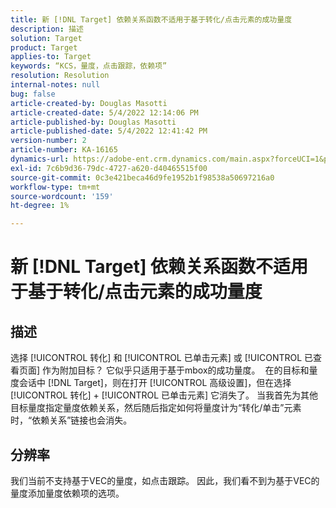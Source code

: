 ```yaml
---
title: 新 [!DNL Target] 依赖关系函数不适用于基于转化/点击元素的成功量度
description: 描述
solution: Target
product: Target
applies-to: Target
keywords: “KCS，量度，点击跟踪，依赖项”
resolution: Resolution
internal-notes: null
bug: false
article-created-by: Douglas Masotti
article-created-date: 5/4/2022 12:14:06 PM
article-published-by: Douglas Masotti
article-published-date: 5/4/2022 12:41:42 PM
version-number: 2
article-number: KA-16165
dynamics-url: https://adobe-ent.crm.dynamics.com/main.aspx?forceUCI=1&pagetype=entityrecord&etn=knowledgearticle&id=3d4781ad-a3cb-ec11-a7b6-6045bd00d7cd
exl-id: 7c6b9d36-79dc-4727-a620-d40465515f00
source-git-commit: 0c3e421beca46d9fe1952b1f98538a50697216a0
workflow-type: tm+mt
source-wordcount: '159'
ht-degree: 1%

---
```


# 新 [!DNL Target] 依赖关系函数不适用于基于转化/点击元素的成功量度

## 描述


选择 [!UICONTROL 转化] 和 [!UICONTROL 已单击元素] 或 [!UICONTROL 已查看页面] 作为附加目标？ 它似乎只适用于基于mbox的成功量度。 
在的目标和量度会话中 [!DNL Target]，则在打开 [!UICONTROL 高级设置]，但在选择 [!UICONTROL 转化] + [!UICONTROL 已单击元素] 它消失了。 当我首先为其他目标量度指定量度依赖关系，然后随后指定如何将量度计为“转化/单击”元素时，“依赖关系”链接也会消失。


## 分辨率


我们当前不支持基于VEC的量度，如点击跟踪。 因此，我们看不到为基于VEC的量度添加量度依赖项的选项。
